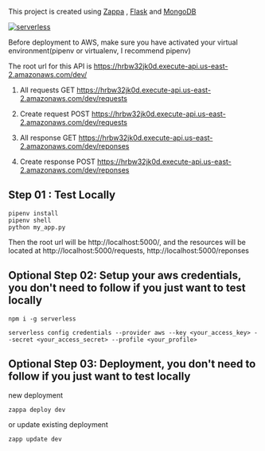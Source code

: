 This project is created using  [Zappa](https://github.com/Miserlou/Zappa) , [Flask](http://flask.pocoo.org/) and [MongoDB](https://www.mongodb.com/)

[![serverless](http://public.serverless.com/badges/v3.svg)](http://www.serverless.com)

Before deployment to AWS, make sure you have activated your virtual environment(pipenv or virtualenv, I recommend pipenv)

The root url for this API is https://hrbw32jk0d.execute-api.us-east-2.amazonaws.com/dev/
1. All requests
GET https://hrbw32jk0d.execute-api.us-east-2.amazonaws.com/dev/requests

2. Create request
POST https://hrbw32jk0d.execute-api.us-east-2.amazonaws.com/dev/requests

3. All response
GET https://hrbw32jk0d.execute-api.us-east-2.amazonaws.com/dev/reponses

4. Create response
POST https://hrbw32jk0d.execute-api.us-east-2.amazonaws.com/dev/reponses



## Step 01 : Test Locally
```
pipenv install
pipenv shell
python my_app.py
```
Then the root url will be http://localhost:5000/, and the resources will be located at http://localhost:5000/requests, http://localhost:5000/reponses

## Optional Step 02: Setup your aws credentials, you don't need to follow if you just want to test locally
```
npm i -g serverless

serverless config credentials --provider aws --key <your_access_key> --secret <your_access_secret> --profile <your_profile>
```

## Optional Step 03: Deployment, you don't need to follow if you just want to test locally
new deployment
```
zappa deploy dev 
```

or update existing deployment
```
zapp update dev
```